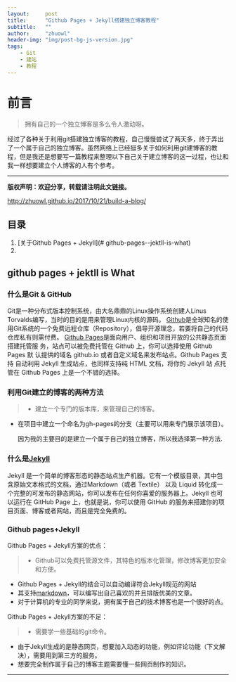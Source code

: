 ```yaml
---
layout:     post
title:      "Github Pages + Jekyll搭建独立博客教程"
subtitle:   ""
author:     "zhuowl"
header-img: "img/post-bg-js-version.jpg"
tags:
    - Git
    - 建站
    - 教程
---
```

# 前言
>拥有自己的一个独立博客是多么令人激动呀。

经过了各种关于利用git搭建独立博客的教程，自己慢慢尝试了两天多，终于弄出了一个属于自己的独立博客。虽然网络上已经挺多关于如何利用git建博客的教程，但是我还是想要写一篇教程来整理以下自己关于建立博客的这一过程，也让和我一样想要建立个人博客的人有个参考。

---
**版权声明：欢迎分享，转载请注明此文链接。**

http://zhuowl.github.io/2017/10/21/build-a-blog/



## 目录


1. [关于Github Pages + Jekyll](# github-pages--jektll-is-what)
2. 




## github pages + jektll is What

### 什么是Git & GitHub
Git是一种分布式版本控制系统，由大名鼎鼎的Linux操作系统创建人Linus Torvalds编写，当时的目的是用来管理Linux内核的源码。
[Github](https://github.com/)是全球知名的使用Git系统的一个免费远程仓库（Repository），倡导开源理念，若要将自己的代码仓库私有则需付费。
[Github Pages](https://pages.github.com/)是面向用户、组织和项目开放的公共静态页面搭建托管服 务，站点可以被免费托管在 Github 上，你可以选择使用 Github Pages 默 认提供的域名 github.io 或者自定义域名来发布站点。Github Pages 支持 自动利用 Jekyll 生成站点，也同样支持纯 HTML 文档，将你的 Jekyll 站 点托管在 Github Pages 上是一个不错的选择。

### 利用Git建立的博客的两种方法
>- 建立一个专门的版本库，来管理自己的博客。
- 在项目中建立一个命名为gh-pages的分支（主要可以用来专门展示该项目）。
  
  因为我的主要目的是建立一个属于自己的独立博客，所以我选择第一种方法.

### 什么是[Jekyll](http://jekyll.com.cn/)
Jekyll 是一个简单的博客形态的静态站点生产机器。它有一个模版目录，其中包含原始文本格式的文档，通过Markdown（或者 Textile） 以及 Liquid 转化成一个完整的可发布的静态网站，你可以发布在任何你喜爱的服务器上。Jekyll 也可以运行在 GitHub Page 上，也就是说，你可以使用 GitHub 的服务来搭建你的项目页面、博客或者网站，而且是完全免费的。
### Github pages+Jekyll

Github Pages + Jekyll方案的优点：
>- Github可以免费托管源文件，其特色的版本化管理，修改博客更加安全和方便。
- Github Pages + Jekyll的结合可以自动编译符合Jekyll规范的网站
- 其支持[markdown](https://sspai.com/post/25137)，可以编写出自己喜欢的并且排版优美的文章。
- 对于计算机的专业的同学来说，拥有属于自己的技术博客也是一个很好的点。

Github Pages + Jekyll方案的不足：
>- 需要学一些基础的git命令。
- 由于Jekyll生成的是静态网页，想要加入动态的功能，例如评论功能（下文解决），需要用到第三方的服务。
- 想要完全制作属于自己的博客主题需要懂一些网页制作的知识。






---

